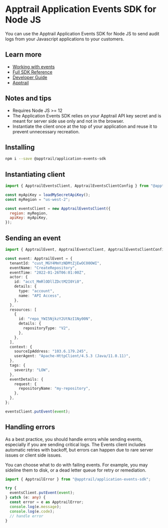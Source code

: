 # Apptrail Application Events SDK for Node JS

You can use the Apptrail Application Events SDK for Node JS to send audit logs from your
Javascript applications to your customers.

## Learn more

- [Working with events](https://apptrail.com/docs/applications/guide/working-with-events/overview)
- [Full SDK Reference](https://apptrail.com/docs/applications/guide/working-with-events/using-the-events-sdk/application-events-sdk-node)
- [Developer Guide](https://apptrail.com/docs/applications/guide)
- [Apptrail](https://apptrail.com)

## Notes and tips

- Requires Node JS >= 12
- The Application Events SDK relies on your Apptrail API key secret and is meant for server side use only and not in the browser.
- Instantiate the client once at the top of your application and reuse it to prevent unnecessary recreation.

## Installing

```bash
npm i --save @apptrail/application-events-sdk
```

## Instantiating client

```js
import { ApptrailEventsClient, ApptrailEventsClientConfig } from "@apptrail/application-events-sdk";

const myApiKey = loadMySecretApiKey();
const myRegion = "us-west-2";

const eventsClient = new ApptrailEventsClient({
  region: myRegion,
  apiKey: myApiKey,
});
```

## Sending an event

```ts
import { ApptrailEvent, ApptrailEventsClient, ApptrailEventsClientConfig } from "@apptrail/application-events-sdk";

const event: ApptrailEvent = {
  tenantId: "cust_MGY4MmYzNDMtZjEwOC00OWI",
  eventName: "CreateRepository",
  eventTime: "2022-01-26T06:01:00Z",
  actor: {
    id: "acct_MmRlODllZDctM2I0Yi0",
    details: {
      type: "account",
      name: "API Access",
    },
  },
  resources: [
    {
      id: "repo_YWI5NjkzY2UtNzI1Ny00N",
      details: {
        repositoryType: "V2",
      },
    },
  ],
  context: {
    sourceIpAddress: "103.6.179.245",
    userAgent: "Apache-HttpClient/4.5.3 (Java/11.0.11)",
  },
  tags: {
    severity: "LOW",
  },
  eventDetails: {
    request: {
      repositoryName: "my-repository",
    },
  },
};

eventsClient.putEvent(event);
```

## Handling errors

As a best practice, you should handle errors while sending events, especially if you are sending critical logs. The Events client includes automatic retries with backoff, but errors can happen due to rare server issues or client side issues.

You can choose what to do with failing events. For example, you may sideline them to disk, or a dead letter queue for retry or remediation.

```ts
import { ApptrailError } from "@apptrail/application-events-sdk";

try {
  eventsClient.putEvent(event);
} catch (e: any) {
  const error = e as ApptrailError;
  console.log(e.message);
  console.log(e.code);
  // handle error
}
```
